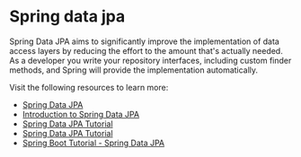 # Spring data jpa

Spring Data JPA aims to significantly improve the implementation of data access layers by reducing the effort to the amount that's actually needed. As a developer you write your repository interfaces, including custom finder methods, and Spring will provide the implementation automatically.

Visit the following resources to learn more:

- [Spring Data JPA](https://spring.io/projects/spring-data-jpa)
- [Introduction to Spring Data JPA](https://www.baeldung.com/the-persistence-layer-with-spring-data-jpa)
- [Spring Data JPA Tutorial](https://www.javatpoint.com/spring-and-jpa-integration)
- [Spring Data JPA Tutorial](https://youtu.be/XszpXoII9Sg)
- [Spring Boot Tutorial - Spring Data JPA](https://youtu.be/8SGI_XS5OPw)
